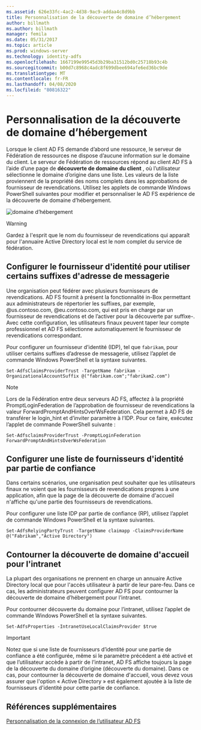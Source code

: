 ```yaml
---
ms.assetid: 626e33fc-4ac2-4d38-9ac9-addaa4c8d9bb
title: Personnalisation de la découverte de domaine d’hébergement
author: billmath
ms.author: billmath
manager: femila
ms.date: 05/31/2017
ms.topic: article
ms.prod: windows-server
ms.technology: identity-adfs
ms.openlocfilehash: 1667199e99545d3b29ba31512bd0c25718b93c4b
ms.sourcegitcommit: b00d7c8968c4adc8f699dbee694afe6ed36bc9de
ms.translationtype: MT
ms.contentlocale: fr-FR
ms.lasthandoff: 04/08/2020
ms.locfileid: "80816322"
---
```

# <a name="home-realm-discovery-customization"></a>Personnalisation de la découverte de domaine d’hébergement


Lorsque le client AD FS demande d’abord une ressource, le serveur de Fédération de ressources ne dispose d’aucune information sur le domaine du client. Le serveur de Fédération de ressources répond au client AD FS à l’aide d’une page de **découverte de domaine du client** , où l’utilisateur sélectionne le domaine d’origine dans une liste. Les valeurs de la liste proviennent de la propriété des noms complets dans les approbations de fournisseur de revendications. Utilisez les applets de commande Windows PowerShell suivantes pour modifier et personnaliser le AD FS expérience de la découverte de domaine d’hébergement.  
  
![domaine d’hébergement](media/AD-FS-user-sign-in-customization/ADFS_Blue_Custom4.png)  
  
> [!WARNING]  
> Gardez à l'esprit que le nom du fournisseur de revendications qui apparaît pour l'annuaire Active Directory local est le nom complet du service de fédération.  
  



## <a name="configure-identity-provider-to-use-certain-email-suffixes"></a>Configurer le fournisseur d'identité pour utiliser certains suffixes d'adresse de messagerie  
Une organisation peut fédérer avec plusieurs fournisseurs de revendications. AD FS fournit à présent la fonctionnalité in\-Box permettant aux administrateurs de répertorier les suffixes, par exemple, @us.contoso.com, @eu.contoso.com, qui est pris en charge par un fournisseur de revendications et de l’activer pour la découverte par suffixe\-. Avec cette configuration, les utilisateurs finaux peuvent taper leur compte professionnel et AD FS sélectionne automatiquement le fournisseur de revendications correspondant.  
  
Pour configurer un fournisseur d’identité \(IDP\), tel que `fabrikam`, pour utiliser certains suffixes d’adresse de messagerie, utilisez l’applet de commande Windows PowerShell et la syntaxe suivantes.  
  

`Set-AdfsClaimsProviderTrust -TargetName fabrikam -OrganizationalAccountSuffix @("fabrikam.com";"fabrikam2.com") ` 
 
>[!NOTE]
> Lors de la Fédération entre deux serveurs AD FS, affectez à la propriété PromptLoginFederation de l’approbation de fournisseur de revendications la valeur ForwardPromptAndHintsOverWsFederation.  Cela permet à AD FS de transférer le login_hint et d’inviter paramètre à l’IDP.  Pour ce faire, exécutez l’applet de commande PowerShell suivante :
>
>`Set-AdfsclaimsProviderTrust -PromptLoginFederation ForwardPromptAndHintsOverWsFederation`

## <a name="configure-an-identity-provider-list-per-relying-party"></a>Configurer une liste de fournisseurs d'identité par partie de confiance  
Dans certains scénarios, une organisation peut souhaiter que les utilisateurs finaux ne voient que les fournisseurs de revendications propres à une application, afin que la page de la découverte de domaine d'accueil n'affiche qu'une partie des fournisseurs de revendications.  
  
Pour configurer une liste IDP par partie de confiance \(RP\), utilisez l’applet de commande Windows PowerShell et la syntaxe suivantes.  
  
 
`Set-AdfsRelyingPartyTrust -TargetName claimapp -ClaimsProviderName @("Fabrikam","Active Directory") ` 

  
## <a name="bypass-home-realm-discovery-for-the-intranet"></a>Contourner la découverte de domaine d'accueil pour l'intranet  
La plupart des organisations ne prennent en charge un annuaire Active Directory local que pour l'accès utilisateur à partir de leur pare-feu. Dans ce cas, les administrateurs peuvent configurer AD FS pour contourner la découverte de domaine d’hébergement pour l’intranet.  
  
Pour contourner découverte du domaine pour l’intranet, utilisez l’applet de commande Windows PowerShell et la syntaxe suivantes.  
  

`Set-AdfsProperties -IntranetUseLocalClaimsProvider $true ` 
 
  
> [!IMPORTANT]  
> Notez que si une liste de fournisseurs d’identité pour une partie de confiance a été configurée, même si le paramètre précédent a été activé et que l’utilisateur accède à partir de l’intranet, AD FS affiche toujours la page de la découverte du domaine d’origine \(découverte du domaine\). Dans ce cas, pour contourner la découverte de domaine d'accueil, vous devez vous assurer que l'option « Active Directory » est également ajoutée à la liste de fournisseurs d'identité pour cette partie de confiance.  

## <a name="additional-references"></a>Références supplémentaires 
[Personnalisation de la connexion de l’utilisateur AD FS](AD-FS-user-sign-in-customization.md)  
